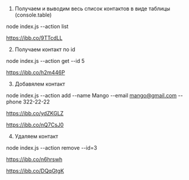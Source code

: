 1. Получаем и выводим весь список контактов в виде таблицы (console.table)

node index.js --action list

https://ibb.co/9TTcdLL

2. Получаем контакт по id

node index.js --action get --id 5

https://ibb.co/h2m446P

3. Добавялем контакт

node index.js --action add --name Mango --email mango@gmail.com --phone
322-22-22

https://ibb.co/ydZKGLZ

https://ibb.co/nQ7CsJ0

4. Удаляем контакт

node index.js --action remove --id=3

https://ibb.co/n6hrswh

https://ibb.co/DQqGtgK
